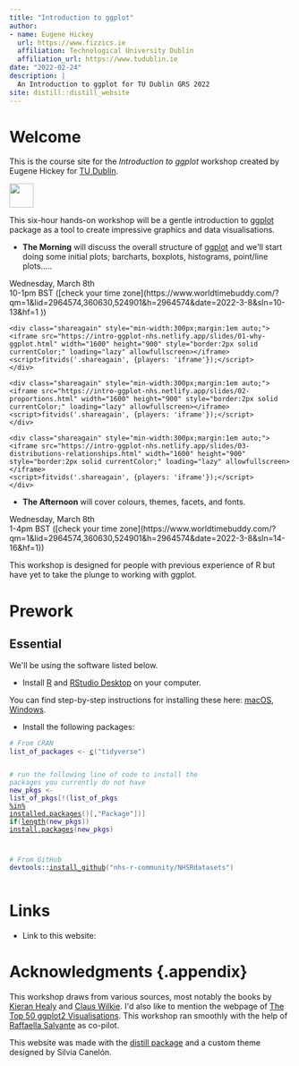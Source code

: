 ```yaml
---
title: "Introduction to ggplot"
author:
- name: Eugene Hickey
  url: https://www.fizzics.ie
  affiliation: Technological University Dublin
  affiliation_url: https://www.tudublin.ie
date: "2022-02-24"
description: |
  An Introduction to ggplot for TU Dublin GRS 2022
site: distill::distill_website
---
```




<div class="layout-chunk" data-layout="l-body">


</div>


# Welcome

This is the course site for the _Introduction to ggplot_ workshop created by Eugene Hickey for [TU Dublin](https://tudublin.ie).

<aside>
<div class="layout-chunk" data-layout="l-body">
<img src="https://nhsrcommunity.com/wp-content/uploads/2018/02/logo.png" height="43" />

</div>

</aside>

This six-hour hands-on workshop will be a gentle introduction to  [ggplot](https://ggplot2.tidyverse.org/reference/ggplot.html) package as a tool to create impressive graphics and data visualisations.

- **The Morning** will discuss the overall structure of [ggplot](https://ggplot2.tidyverse.org/reference/ggplot.html) and we'll start doing some initial plots; barcharts, boxplots, histograms, point/line plots.....

<aside>
Wednesday, March 8th<br/>10-1pm BST ([check your time zone](https://www.worldtimebuddy.com/?qm=1&lid=2964574,360630,524901&h=2964574&date=2022-3-8&sln=10-13&hf=1
))
</aside>

<div class="layout-chunk" data-layout="l-body">

```{=html}
<div class="shareagain" style="min-width:300px;margin:1em auto;">
<iframe src="https://intro-ggplot-nhs.netlify.app/slides/01-why-ggplot.html" width="1600" height="900" style="border:2px solid currentColor;" loading="lazy" allowfullscreen></iframe>
<script>fitvids('.shareagain', {players: 'iframe'});</script>
</div>
```

</div>



<div class="layout-chunk" data-layout="l-body">

```{=html}
<div class="shareagain" style="min-width:300px;margin:1em auto;">
<iframe src="https://intro-ggplot-nhs.netlify.app/slides/02-proportions.html" width="1600" height="900" style="border:2px solid currentColor;" loading="lazy" allowfullscreen></iframe>
<script>fitvids('.shareagain', {players: 'iframe'});</script>
</div>
```

</div>



<div class="layout-chunk" data-layout="l-body">

```{=html}
<div class="shareagain" style="min-width:300px;margin:1em auto;">
<iframe src="https://intro-ggplot-nhs.netlify.app/slides/03-distributions-relationships.html" width="1600" height="900" style="border:2px solid currentColor;" loading="lazy" allowfullscreen></iframe>
<script>fitvids('.shareagain', {players: 'iframe'});</script>
</div>
```

</div>


- **The Afternoon** will cover colours, themes, facets, and fonts.

<aside>
Wednesday, March 8th<br/>1-4pm BST ([check your time zone](https://www.worldtimebuddy.com/?qm=1&lid=2964574,360630,524901&h=2964574&date=2022-3-8&sln=14-16&hf=1))
</aside>

This workshop is designed for people with previous experience of R but have yet to take the plunge to working with ggplot.

# Prework

## Essential

We'll be using the software listed below.

- Install [R](https://cloud.r-project.org/) and [RStudio Desktop](https://rstudio.com/products/rstudio/download/) on your computer. 

You can find step-by-step instructions for installing these here: [macOS](https://www.youtube.com/watch?v=GM88tYlEy_g), [Windows](https://www.youtube.com/watch?v=JRKmZK5-6aE).


- Install the following packages:

<div class="layout-chunk" data-layout="l-body">
<div class="sourceCode"><pre class="sourceCode r"><code class="sourceCode r"><span class='co'># From CRAN</span>
<span class='va'>list_of_packages</span> <span class='op'>&lt;-</span> <span class='fu'><a href='https://rdrr.io/r/base/c.html'>c</a></span><span class='op'>(</span><span class='st'>"tidyverse"</span><span class='op'>)</span>

<span class='co'># run the following line of code to install the packages you currently do not have</span>
<span class='va'>new_pkgs</span> <span class='op'>&lt;-</span> <span class='va'>list_of_pkgs</span><span class='op'>[</span><span class='op'>!</span><span class='op'>(</span><span class='va'>list_of_pkgs</span> <span class='op'><a href='https://rdrr.io/r/base/match.html'>%in%</a></span> <span class='fu'><a href='https://rdrr.io/r/utils/installed.packages.html'>installed.packages</a></span><span class='op'>(</span><span class='op'>)</span><span class='op'>[</span>,<span class='st'>"Package"</span><span class='op'>]</span><span class='op'>)</span><span class='op'>]</span>
<span class='kw'>if</span><span class='op'>(</span><span class='fu'><a href='https://rdrr.io/r/base/length.html'>length</a></span><span class='op'>(</span><span class='va'>new_pkgs</span><span class='op'>)</span><span class='op'>)</span> <span class='fu'><a href='https://rdrr.io/r/utils/install.packages.html'>install.packages</a></span><span class='op'>(</span><span class='va'>new_pkgs</span><span class='op'>)</span>

<span class='co'># From GitHub</span>
<span class='fu'>devtools</span><span class='fu'>::</span><span class='fu'><a href='https://devtools.r-lib.org/reference/remote-reexports.html'>install_github</a></span><span class='op'>(</span><span class='st'>"nhs-r-community/NHSRdatasets"</span><span class='op'>)</span>
</code></pre></div>

</div>


# Links

- Link to this website:

# Acknowledgments {.appendix}

This workshop draws from various sources, most notably the books by [Kieran Healy](https://socviz.co/) and [Claus Wilkie](https://clauswilke.com/dataviz/). I'd also like to mention the webpage of [The Top 50 ggplot2 Visualisations](http://r-statistics.co/Top50-Ggplot2-Visualizations-MasterList-R-Code.html). This workshop ran smoothly with the help of [Raffaella Salvante](raffaella.salvante@tudublin.ie) as co-pilot.

This website was made with the [distill package](https://rstudio.github.io/distill/) and a custom theme designed by Silvia Canelón.
```{.r .distill-force-highlighting-css}
```
